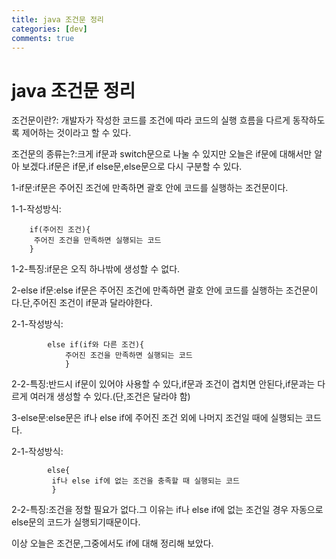 ```yaml
---
title: java 조건문 정리
categories: [dev]
comments: true
---
```

java 조건문 정리
=============

조건문이란?: 개발자가 작성한 코드를 조건에 따라 코드의 실행 흐름을 다르게 동작하도록 제어하는 것이라고 할 수 있다.


조건문의 종류는?:크게 if문과 switch문으로 나눌 수 있지만 오늘은 if문에 대해서만 알아 보겠다.if문은 if문,if else문,else문으로 다시 구분할 수 있다.


1-if문:if문은 주어진 조건에 만족하면 괄호 안에 코드를 실행하는 조건문이다.


   1-1-작성방식:
       
        if(주어진 조건){
         주어진 조건을 만족하면 실행되는 코드       
        }
      
        
   1-2-특징:if문은 오직 하나밖에 생성할 수 없다.     
        
        
2-else if문:else if문은 주어진 조건에 만족하면 괄호 안에 코드를 실행하는 조건문이다.단,주어진 조건이 if문과 달라야한다.


   2-1-작성방식:
            
            else if(if와 다른 조건){
                주어진 조건을 만족하면 실행되는 코드
                }
             

   2-2-특징:반드시 if문이 있어야 사용할 수 있다,if문과 조건이 겹치면 안된다,if문과는 다르게 여러개 생성할 수 있다.(단,조건은 달라야 함)
    
    
3-else문:else문은 if나 else if에 주어진 조건 외에 나머지 조건일 때에 실행되는 코드다.


2-1-작성방식:
          
            else{
             if나 else if에 없는 조건을 충족할 때 실행되는 코드   
             }
               

  2-2-특징:조건을 정할 필요가 없다.그 이유는 if나 else if에 없는 조건일 경우 자동으로 else문의 코드가 실행되기때문이다.    


  이상 오늘은 조건문,그중에서도 if에 대해 정리해 보았다.
